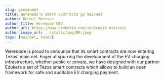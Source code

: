 ```yaml
---
slug: gomainnet
title: Werenode's smart contracts go mainnet
author: Benoit Maisseu
author_title: Werenode CEO
author_url: https://www.linkedin.com/in/benoit-maisseu/
author_image_url: ../static/img/BM.jpeg
tags: [mainnet, tezos]
---
```


Werenode is proud to announce that its smart contracts are now entering Tezos' main net. Eager at spurring the development of the EV charging infrastructure, whether public or private, we have designed with our partner Edukera a set of Tezos smart contracts which allows to build an open framework for safe and auditable EV charging payment.
